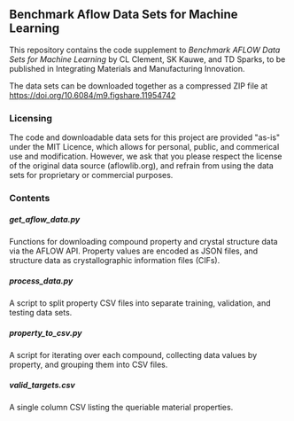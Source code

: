 ## Benchmark Aflow Data Sets for Machine Learning
This repository contains the code supplement to *Benchmark AFLOW Data Sets for Machine Learning* by CL Clement, SK Kauwe, and TD Sparks, to be published in Integrating Materials and Manufacturing Innovation. 

The data sets can be downloaded together as a compressed ZIP file at https://doi.org/10.6084/m9.figshare.11954742

### Licensing
The code and downloadable data sets for this project are provided "as-is" under the MIT Licence, which allows for personal, public, and commerical use and modification. However, we ask that you please respect the license of the original data source (aflowlib.org), and refrain from using the data sets for proprietary or commercial purposes. 

### Contents
##### get_aflow_data.py
Functions for downloading compound property and crystal structure data via the AFLOW API. Property values are encoded as JSON files, and structure data as crystallographic information files (CIFs).

##### process_data.py
A script to split property CSV files into separate training, validation, and testing data sets.

##### property_to_csv.py
A script for iterating over each compound, collecting data values by property, and grouping them into CSV files.

##### valid_targets.csv
A single column CSV listing the queriable material properties. 
